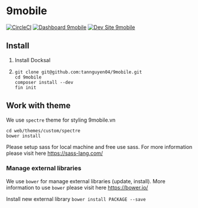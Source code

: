 # 9mobile

[![CircleCI](https://circleci.com/gh/tannguyen04/9mobile.svg?style=shield)](https://circleci.com/gh/tannguyen04/9mobile)
[![Dashboard 9mobile](https://img.shields.io/badge/dashboard-9mobile-yellow.svg)](https://dashboard.pantheon.io/sites/9806d555-c138-4987-b536-a670efd06214#dev/code)
[![Dev Site 9mobile](https://img.shields.io/badge/site-9mobile-blue.svg)](http://dev-9mobile.pantheonsite.io/)

## Install
1. Install Docksal
2. ```
   git clone git@github.com:tannguyen04/9mobile.git
   cd 9mobile
   composer install --dev
   fin init
   ```
## Work with theme
We use `spectre` theme for styling 9mobile.vn
```
cd web/themes/custom/spectre
bower install

```
Please setup sass for local machine and free use sass. For more information please visit here https://sass-lang.com/
### Manage external libraries
We use `bower` for manage external libraries (update, install). More information to use `bower` please visit here https://bower.io/

Install new external library `bower install PACKAGE --save`
